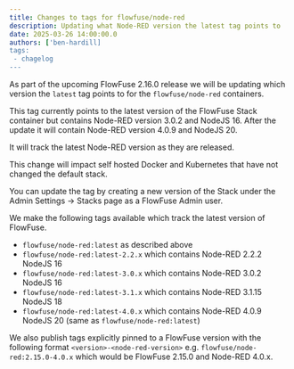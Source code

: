 ```yaml
---
title: Changes to tags for flowfuse/node-red
description: Updating what Node-RED version the latest tag points to
date: 2025-03-26 14:00:00.0
authors: ['ben-hardill]
tags:
 - chagelog
---
```


As part of the upcoming FlowFuse 2.16.0 release we will be updating which
version the `latest` tag points to for the `flowfuse/node-red` containers.

This tag currently points to the latest version of the FlowFuse Stack container but contains Node-RED version 3.0.2 and NodeJS 16. After the update it will contain Node-RED version 4.0.9 and NodeJS 20.

It will track the latest Node-RED version as they are released.

This change will impact self hosted Docker and Kubernetes that have not changed the default stack.

You can update the tag by creating a new version of the Stack under the Admin Settings -> Stacks page as a FlowFuse Admin user.

We make the following tags available which track the latest version of FlowFuse.

- `flowfuse/node-red:latest` as described above
- `flowfuse/node-red:latest-2.2.x` which contains Node-RED 2.2.2 NodeJS 16
- `flowfuse/node-red:latest-3.0.x` which contains Node-RED 3.0.2 NodeJS 16
- `flowfuse/node-red:latest-3.1.x` which contains Node-RED 3.1.15 NodeJS 18
- `flowfuse/node-red:latest-4.0.x` which contains Node-RED 4.0.9 NodeJS 20 (same as `flowfuse/node-red:latest`)

We also publish tags explicitly pinned to a FlowFuse version with the following format `<version>-<node-red-version>` e.g. `flowfuse/node-red:2.15.0-4.0.x` which would be FlowFuse 2.15.0 and Node-RED 4.0.x.